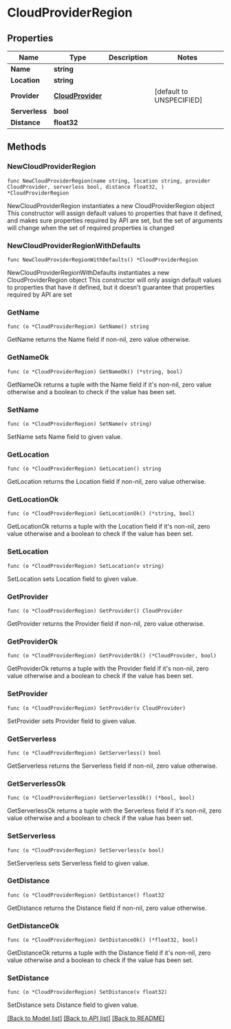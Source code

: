 # CloudProviderRegion

## Properties

Name | Type | Description | Notes
------------ | ------------- | ------------- | -------------
**Name** | **string** |  | 
**Location** | **string** |  | 
**Provider** | [**CloudProvider**](CloudProvider.md) |  | [default to UNSPECIFIED]
**Serverless** | **bool** |  | 
**Distance** | **float32** |  | 

## Methods

### NewCloudProviderRegion

`func NewCloudProviderRegion(name string, location string, provider CloudProvider, serverless bool, distance float32, ) *CloudProviderRegion`

NewCloudProviderRegion instantiates a new CloudProviderRegion object
This constructor will assign default values to properties that have it defined,
and makes sure properties required by API are set, but the set of arguments
will change when the set of required properties is changed

### NewCloudProviderRegionWithDefaults

`func NewCloudProviderRegionWithDefaults() *CloudProviderRegion`

NewCloudProviderRegionWithDefaults instantiates a new CloudProviderRegion object
This constructor will only assign default values to properties that have it defined,
but it doesn't guarantee that properties required by API are set

### GetName

`func (o *CloudProviderRegion) GetName() string`

GetName returns the Name field if non-nil, zero value otherwise.

### GetNameOk

`func (o *CloudProviderRegion) GetNameOk() (*string, bool)`

GetNameOk returns a tuple with the Name field if it's non-nil, zero value otherwise
and a boolean to check if the value has been set.

### SetName

`func (o *CloudProviderRegion) SetName(v string)`

SetName sets Name field to given value.


### GetLocation

`func (o *CloudProviderRegion) GetLocation() string`

GetLocation returns the Location field if non-nil, zero value otherwise.

### GetLocationOk

`func (o *CloudProviderRegion) GetLocationOk() (*string, bool)`

GetLocationOk returns a tuple with the Location field if it's non-nil, zero value otherwise
and a boolean to check if the value has been set.

### SetLocation

`func (o *CloudProviderRegion) SetLocation(v string)`

SetLocation sets Location field to given value.


### GetProvider

`func (o *CloudProviderRegion) GetProvider() CloudProvider`

GetProvider returns the Provider field if non-nil, zero value otherwise.

### GetProviderOk

`func (o *CloudProviderRegion) GetProviderOk() (*CloudProvider, bool)`

GetProviderOk returns a tuple with the Provider field if it's non-nil, zero value otherwise
and a boolean to check if the value has been set.

### SetProvider

`func (o *CloudProviderRegion) SetProvider(v CloudProvider)`

SetProvider sets Provider field to given value.


### GetServerless

`func (o *CloudProviderRegion) GetServerless() bool`

GetServerless returns the Serverless field if non-nil, zero value otherwise.

### GetServerlessOk

`func (o *CloudProviderRegion) GetServerlessOk() (*bool, bool)`

GetServerlessOk returns a tuple with the Serverless field if it's non-nil, zero value otherwise
and a boolean to check if the value has been set.

### SetServerless

`func (o *CloudProviderRegion) SetServerless(v bool)`

SetServerless sets Serverless field to given value.


### GetDistance

`func (o *CloudProviderRegion) GetDistance() float32`

GetDistance returns the Distance field if non-nil, zero value otherwise.

### GetDistanceOk

`func (o *CloudProviderRegion) GetDistanceOk() (*float32, bool)`

GetDistanceOk returns a tuple with the Distance field if it's non-nil, zero value otherwise
and a boolean to check if the value has been set.

### SetDistance

`func (o *CloudProviderRegion) SetDistance(v float32)`

SetDistance sets Distance field to given value.



[[Back to Model list]](../README.md#documentation-for-models) [[Back to API list]](../README.md#documentation-for-api-endpoints) [[Back to README]](../README.md)


